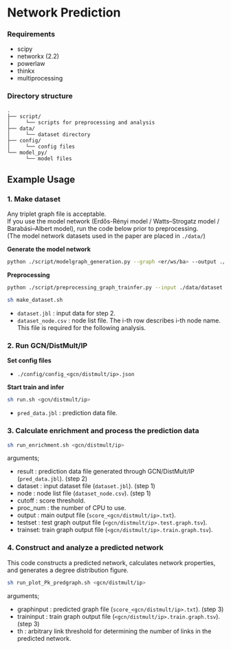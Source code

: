 # Network Prediction

### Requirements
* scipy
* networkx (2.2)
* powerlaw
* thinkx
* multiprocessing


### Directory structure
```
.
├── script/
│     └── scripts for preprocessing and analysis
├── data/
│     └── dataset directory
├── config/
│     └── config files
└── model_py/
      └── model files
```


## Example Usage

### 1. Make dataset
Any triplet graph file is acceptable.  
If you use the model network (Erdős-Rényi model / Watts–Strogatz model / Barabási–Albert model), run the code below prior to preprocessing.  
(The model network datasets used in the paper are placed in `./data/`)


**Generate the model network**
```bash
python ./script/modelgraph_generation.py --graph <er/ws/ba> --output ./data/dataset.graph.tsv --fig ./data/sample
```

**Preprocessing**
```bash
python ./script/preprocessing_graph_trainfer.py --input ./data/dataset.graph.tsv --output ./data/dataset --mode num
```

```bash
sh make_dataset.sh
```

 - `dataset.jbl` : input data for step 2.
 - `dataset_node.csv` : node list file. The i-th row describes i-th node name. This file is required for the following analysis.


### 2. Run GCN/DistMult/IP
**Set config files**
 - `./config/config_<gcn/distmult/ip>.json`

**Start train and infer**
```bash
sh run.sh <gcn/distmult/ip>
```
- `pred_data.jbl` : prediction data file.

### 3. Calculate enrichment and process the prediction data

```bash
sh run_enrichment.sh <gcn/distmult/ip>
```

arguments;
 - result : prediction data file generated through GCN/DistMult/IP (`pred_data.jbl`). (step 2)
 - dataset : input dataset file (`dataset.jbl`). (step 1)
 - node : node list file (`dataset_node.csv`). (step 1)
 - cutoff : score threshold.
 - proc_num : the number of CPU to use.
 - output : main output file (`score_<gcn/distmult/ip>.txt`).
 - testset : test graph output file (`<gcn/distmult/ip>.test.graph.tsv`).
 - trainset: train graph output file (`<gcn/distmult/ip>.train.graph.tsv`).


### 4. Construct and analyze a predicted network

This code constructs a predicted network, calculates network properties, and generates a degree distribution figure.

```bash
sh run_plot_Pk_predgraph.sh <gcn/distmult/ip>
```

arguments;
 - graphinput : predicted graph file (`score_<gcn/distmult/ip>.txt`). (step 3)
 - traininput : train graph output file (`<gcn/distmult/ip>.train.graph.tsv`). (step 3)
 - th : arbitrary link threshold for determining the number of links in the predicted network.

